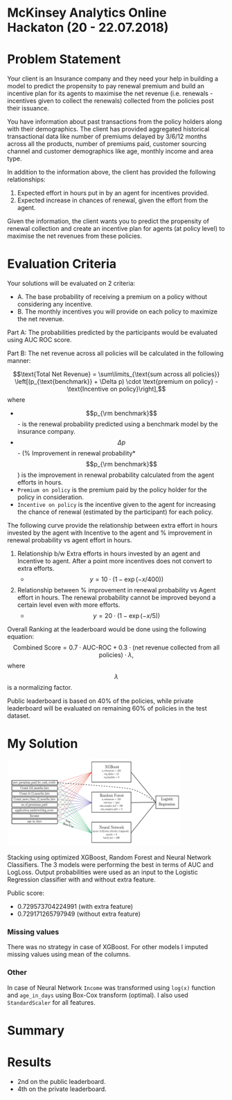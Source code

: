 McKinsey Analytics Online Hackaton (20 - 22.07.2018)
==================================


# Problem Statement
Your client is an Insurance company and they need your help in building a model to predict the propensity to pay renewal premium and build an incentive plan for its agents to maximise the net revenue (i.e. renewals - incentives given to collect the renewals) collected from the policies post their issuance.
 
You have information about past transactions from the policy holders along with their demographics. The client has provided aggregated historical transactional data like number of premiums delayed by 3/6/12 months across all the products, number of premiums paid, customer sourcing channel and customer demographics like age, monthly income and area type.
 
In addition to the information above, the client has provided the following relationships:
1. Expected effort in hours put in by an agent for incentives provided.
2. Expected increase in chances of renewal, given the effort from the agent.
 
Given the information, the client wants you to predict the propensity of renewal collection and create an incentive plan for agents (at policy level) to maximise the net revenues from these policies.

# Evaluation Criteria

Your solutions will be evaluated on 2 criteria:
* A. The base probability of receiving a premium on a policy without considering any incentive.
* B. The monthly incentives you will provide on each policy to maximize the net revenue. 

Part A:
The probabilities predicted by the participants would be evaluated using AUC ROC score.
 
Part B:
The net revenue across all policies will be calculated in the following manner:

$$\text{Total Net Revenue} = \sum\limits_{\text{sum across all policies}} \left[(p_{\text{benchmark}} + \Delta p) \cdot \text{premium on policy} - \text{Incentive on policy}\right],$$
where
* $$p_{\rm benchmark}$$ - is the renewal probability predicted using a benchmark model by the insurance company.
* $$\Delta p$$ - (% Improvement in renewal probability*$$p_{\rm benchmark}$$ ) is the improvement in renewal probability calculated from the agent
efforts in hours.
* `Premium on policy` is the premium paid by the policy holder for the policy in consideration.
* `Incentive on policy` is the incentive given to the agent for increasing the chance of renewal (estimated by the participant) for
each policy.

The following curve provide the relationship between extra effort in hours invested by the agent with Incentive to the agent and % improvement in renewal probability vs agent effort in hours.
 
1. Relationship b/w Extra efforts in hours invested by an agent and Incentive to agent. After a point more incentives does not convert to extra efforts.
    * $$y = 10\cdot(1 - \exp(-x/400))$$
2. Relationship between % improvement in renewal probability vs Agent effort in hours. The renewal probability cannot be improved beyond a certain level even with more efforts.
    * $$y = 20\cdot(1 - \exp(-x/5))$$

Overall Ranking at the leaderboard would be done using the following equation:
$$\text{Combined Score} = 0.7 \cdot \text{AUC-ROC} + 0.3 \cdot (\text{net revenue collected from all policies})\cdot\lambda,$$ 
where $$\lambda$$ is a normalizing factor.

Public leaderboard is based on 40% of the policies, while private leaderboard will be evaluated on remaining 60% of policies in the test dataset.


# My Solution
<img src="./figures/model_scheme.svg" width="400" height="200" />

Stacking using optimized XGBoost, Random Forest and Neural Network Classifiers. The 3 models were performing the best in terms of AUC and LogLoss.
Output probabilities were used as an input to the Logistic Regression classifier with and without extra feature. 

Public score:
* 0.729573704224991 (with extra feature)
* 0.729171265797949 (without extra feature)

### Missing values
There was no strategy in case of XGBoost. For other models I imputed missing values using mean of the columns. 

### Other
In case of Neural Network `Income` was transformed using `log(x)` function and `age_in_days` using Box-Cox transform (optimal). I also used `StandardScaler` for all features.

# Summary

# Results
* 2nd on the public leaderboard.
* 4th on the private leaderboard.
